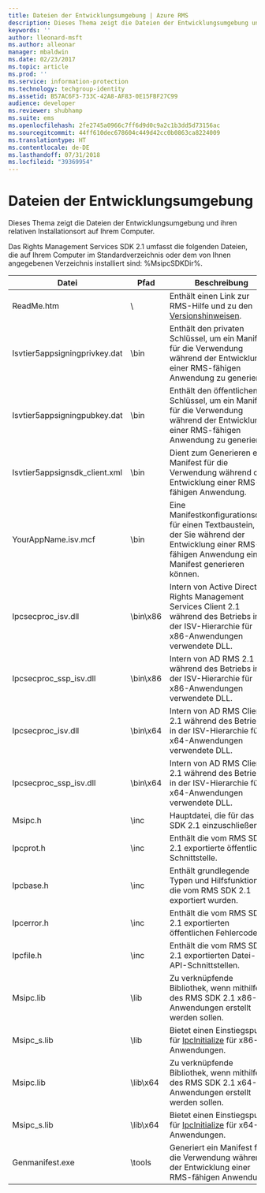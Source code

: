 ```yaml
---
title: Dateien der Entwicklungsumgebung | Azure RMS
description: Dieses Thema zeigt die Dateien der Entwicklungsumgebung und ihren relativen Installationsort auf Ihrem Computer.
keywords: ''
author: lleonard-msft
ms.author: alleonar
manager: mbaldwin
ms.date: 02/23/2017
ms.topic: article
ms.prod: ''
ms.service: information-protection
ms.technology: techgroup-identity
ms.assetid: B57AC6F3-733C-42A8-AF83-0E15FBF27C99
audience: developer
ms.reviewer: shubhamp
ms.suite: ems
ms.openlocfilehash: 2fe2745a0966c7ff6d9d0c9a2c1b3dd5d73156ac
ms.sourcegitcommit: 44ff610dec678604c449d42cc0b0863ca8224009
ms.translationtype: HT
ms.contentlocale: de-DE
ms.lasthandoff: 07/31/2018
ms.locfileid: "39369954"
---
```

# <a name="development-environment-files"></a>Dateien der Entwicklungsumgebung

Dieses Thema zeigt die Dateien der Entwicklungsumgebung und ihren relativen Installationsort auf Ihrem Computer.

Das Rights Management Services SDK 2.1 umfasst die folgenden Dateien, die auf Ihrem Computer im Standardverzeichnis oder dem von Ihnen angegebenen Verzeichnis installiert sind: %MsipcSDKDir%.

|Datei|Pfad|Beschreibung|
|----|----|-----------|
|ReadMe.htm| \ | Enthält einen Link zur RMS-Hilfe und zu den [Versionshinweisen](release-notes-rtm.md).|
|Isvtier5appsigningprivkey.dat|\bin|Enthält den privaten Schlüssel, um ein Manifest für die Verwendung während der Entwicklung einer RMS-fähigen Anwendung zu generieren.|
|Isvtier5appsigningpubkey.dat|\bin|Enthält den öffentlichen Schlüssel, um ein Manifest für die Verwendung während der Entwicklung einer RMS-fähigen Anwendung zu generieren.|
|Isvtier5appsignsdk_client.xml|\bin|Dient zum Generieren eines Manifest für die Verwendung während der Entwicklung einer RMS-fähigen Anwendung.|
|YourAppName.isv.mcf|\bin|Eine Manifestkonfigurationsdatei für einen Textbaustein, mit der Sie während der Entwicklung einer RMS-fähigen Anwendung ein Manifest generieren können.|
|Ipcsecproc_isv.dll|\bin\x86|Intern von Active Directory Rights Management Services Client 2.1 während des Betriebs in der ISV-Hierarchie für x86-Anwendungen verwendete DLL.|
|Ipcsecproc_ssp_isv.dll|\bin\x86|Intern von AD RMS 2.1 während des Betriebs in der ISV-Hierarchie für x86-Anwendungen verwendete DLL.|
|Ipcsecproc_isv.dll|\bin\x64|Intern von AD RMS Client 2.1 während des Betriebs in der ISV-Hierarchie für x64-Anwendungen verwendete DLL.|
|Ipcsecproc_ssp_isv.dll|\bin\x64|Intern von AD RMS Client 2.1 während des Betriebs in der ISV-Hierarchie für x64-Anwendungen verwendete DLL.|
|Msipc.h|\inc|Hauptdatei, die für das RMS SDK 2.1 einzuschließen ist.|
|Ipcprot.h|\inc|Enthält die vom RMS SDK 2.1 exportierte öffentliche Schnittstelle.|
|Ipcbase.h|\inc|Enthält grundlegende Typen und Hilfsfunktionen, die vom RMS SDK 2.1 exportiert wurden.|
|Ipcerror.h|\inc|Enthält die vom RMS SDK 2.1 exportierten öffentlichen Fehlercodes.|
|Ipcfile.h|\inc|Enthält die vom RMS SDK 2.1 exportierten Datei-API-Schnittstellen.|
|Msipc.lib|\lib|Zu verknüpfende Bibliothek, wenn mithilfe des RMS SDK 2.1 x86-Anwendungen erstellt werden sollen.|
|Msipc_s.lib|\lib|Bietet einen Einstiegspunkt für [IpcInitialize](https://msdn.microsoft.com/library/jj127295.aspx) für x86-Anwendungen.|
|Msipc.lib|\lib\x64|Zu verknüpfende Bibliothek, wenn mithilfe des RMS SDK 2.1 x64-Anwendungen erstellt werden sollen.|
|Msipc_s.lib|\lib\x64|Bietet einen Einstiegspunkt für [IpcInitialize](https://msdn.microsoft.com/library/jj127295.aspx) für x64-Anwendungen.|
|Genmanifest.exe|\tools|Generiert ein Manifest für die Verwendung während der Entwicklung einer RMS-fähigen Anwendung.|
